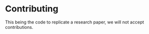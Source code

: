 # Contributing

This being the code to replicate a research paper, we will not accept 
contributions. 
